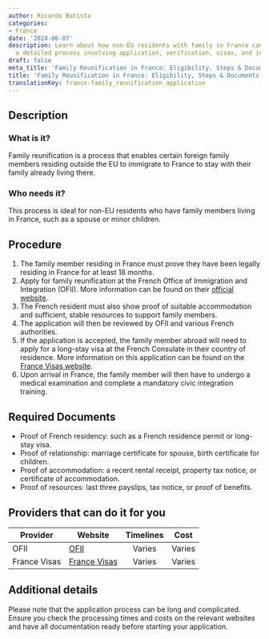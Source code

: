 ```yaml
---
author: Ricardo Batista
categories:
- France
date: '2024-06-07'
description: Learn about how non-EU residents with family in France can reunite through
  a detailed process involving application, verification, visas, and integration.
draft: false
meta_title: 'Family Reunification in France: Eligibility, Steps & Documents'
title: 'Family Reunification in France: Eligibility, Steps & Documents'
translationKey: france-family_reunification_application
---
```



## Description

### What is it?
Family reunification is a process that enables certain foreign family members residing outside the EU to immigrate to France to stay with their family already living there.

### Who needs it?
This process is ideal for non-EU residents who have family members living in France, such as a spouse or minor children.

## Procedure

1. The family member residing in France must prove they have been legally residing in France for at least 18 months.
2. Apply for family reunification at the French Office of Immigration and Integration (OFII). More information can be found on their [official website](http://www.ofii.fr/).
3. The French resident must also show proof of suitable accommodation and sufficient, stable resources to support family members.
4. The application will then be reviewed by OFII and various French authorities.
5. If the application is accepted, the family member abroad will need to apply for a long-stay visa at the French Consulate in their country of residence. More information on this application can be found on the [France Visas website](https://france-visas.gouv.fr/).
6. Upon arrival in France, the family member will then have to undergo a medical examination and complete a mandatory civic integration training.

## Required Documents

- Proof of French residency: such as a French residence permit or long-stay visa.
- Proof of relationship: marriage certificate for spouse, birth certificate for children.
- Proof of accommodation: a recent rental receipt, property tax notice, or certificate of accommodation.
- Proof of resources: last three payslips, tax notice, or proof of benefits.

## Providers that can do it for you

| Provider                   |     Website                      |     Timelines             |       Cost           |
| --------------------- | -----------------------------| :----------------: | :--------------: |
| OFII                        |  [OFII](http://www.ofii.fr)  |      Varies               |        Varies     |
| France Visas            | [France Visas](https://france-visas.gouv.fr/) | Varies | Varies |

## Additional details
Please note that the application process can be long and complicated. Ensure you check the processing times and costs on the relevant websites and have all documentation ready before starting your application.